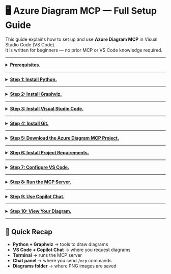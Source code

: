 # 🖥 Azure Diagram MCP — Full Setup Guide

This guide explains how to set up and use **Azure Diagram MCP** in Visual Studio Code (VS Code).  
It is written for beginners — no prior MCP or VS Code knowledge required.  

---

<details><summary> <b><u><font size="<h3>">Prerequisites.</font></u></b></summary> 
<p>

### Tools Needed
- **Python** (latest version)  
- **Graphviz** (diagram rendering)  
- **Visual Studio Code (VS Code)**  
- **Git** (to download the project)  
- **GitHub Copilot + Copilot Chat extensions**  

</p>
</details>

---

<details><summary> <b><u><font size="<h3>">Step 1: Install Python.</font></u></b></summary> 
<p>

1. Download Python: [https://www.python.org/downloads/](https://www.python.org/downloads/)  
2. Run the installer.  
3. On the first screen, check the box:  
```

Add Python to PATH

````
4. Click **Install Now**.  

**Test:**  
```powershell
python --version
````

Expected output: `Python 3.x.x`

</p>
</details>

---

<details><summary> <b><u><font size="<h3>">Step 2: Install Graphviz.</font></u></b></summary> 
<p>

1. Download Graphviz: [https://graphviz.org/download/](https://graphviz.org/download/)
2. Select the **Windows MSI installer**.
3. Run the installer → Next → Install.

**Test:**

```powershell
dot -V
```

Expected output: `graphviz version 8.x`

</p>
</details>

---

<details><summary> <b><u><font size="<h3>">Step 3: Install Visual Studio Code.</font></u></b></summary> 
<p>

1. Download VS Code: [https://code.visualstudio.com/download](https://code.visualstudio.com/download)
2. Run the installer → accept defaults.

**Test:**

* Open VS Code from the Start Menu.

</p>
</details>

---

<details><summary> <b><u><font size="<h3>">Step 4: Install Git.</font></u></b></summary> 
<p>

1. Download Git for Windows: [https://git-scm.com/download/win](https://git-scm.com/download/win)
2. Run the installer and accept defaults.

**Test:**

```powershell
git --version
```

Expected output: `git version 2.x.x`

</p>
</details>

---

<details><summary> <b><u><font size="<h3>">Step 5: Download the Azure Diagram MCP Project.</font></u></b></summary> 
<p>

1. Open PowerShell.
2. Navigate to Documents:

   ```powershell
   cd C:\Users\<YourName>\Documents
   ```
3. Clone the repository:

   ```powershell
   git clone https://github.com/dminkovski/azure-diagram-mcp.git
   ```
4. Go into the folder:

   ```powershell
   cd azure-diagram-mcp
   ```

</p>
</details>

---

<details><summary> <b><u><font size="<h3>">Step 6: Install Project Requirements.</font></u></b></summary> 
<p>

Run this inside the project folder:

```powershell
pip install -r requirements.txt
```

This installs all Python libraries needed for the project.

</p>
</details>

---

<details><summary> <b><u><font size="<h3>">Step 7: Configure VS Code.</font></u></b></summary> 
<p>

### Open the Project

1. Start VS Code.
2. Go to **File → Open Folder…**
3. Open:

   ```
   C:\Users\<YourName>\Documents\azure-diagram-mcp
   ```

### Install Extensions

* Open the Extensions view (icon with 4 squares).
* Install:

  * **GitHub Copilot**
  * **GitHub Copilot Chat**

### Create MCP Config File

1. In Explorer, create a folder:

   ```
   .vscode
   ```
2. Inside, create a file:

   ```
   mcp.json
   ```
3. Paste the following:

   ```json
   {
     "servers": {
       "Azure Diagram MCP Server": {
         "command": "python",
         "args": [
           "-m",
           "azure_diagram_mcp_server.server"
         ]
       }
     }
   }
   ```
4. Save the file.

</p>
</details>

---

<details><summary> <b><u><font size="<h3>">Step 8: Run the MCP Server.</font></u></b></summary> 
<p>

1. In VS Code, open the terminal:

   ```
   View → Terminal
   ```
2. Ensure path is correct:

   ```
   PS C:\Users\<YourName>\Documents\azure-diagram-mcp>
   ```
3. Start the server:

   ```powershell
   python -m azure_diagram_mcp_server.server
   ```
4. Leave this terminal open.

   * If it “hangs” (does not return to prompt), that’s correct.

</p>
</details>

---

<details><summary> <b><u><font size="<h3>">Step 9: Use Copilot Chat.</font></u></b></summary> 
<p>

1. Open the Command Palette:

   ```
   Ctrl + Shift + P
   ```

2. Search:

   ```
   Copilot: Chat (Panel)
   ```

3. In the chat box, type:

   ```
   /mcp list
   ```

   Expected result:

   ```
   Azure Diagram MCP Server
   ```

4. To create a diagram:

   ```
   /mcp Azure Diagram MCP Server
   Make a diagram that shows:
   - Microsoft Sentinel exporting logs
   - Logs flow into Event Hub
   - Event Hub streams data into Azure Data Explorer (ADX)
   - ADX stores data for long-term retention
   ```

</p>
</details>

---

<details><summary> <b><u><font size="<h3>">Step 10: View Your Diagram.</font></u></b></summary> 
<p>

1. In VS Code Explorer, click Refresh.
2. Open the folder:

   ```
   diagrams
   ```
3. A PNG file will be created, e.g.:

   ```
   diagram_2025-10-02.png
   ```
4. Click the PNG to view it inside VS Code.

</p>
</details>

---

## 🚀 Quick Recap

* **Python + Graphviz** → tools to draw diagrams
* **VS Code + Copilot Chat** → where you request diagrams
* **Terminal** → runs the MCP server
* **Chat panel** → where you send `/mcp` commands
* **Diagrams folder** → where PNG images are saved



